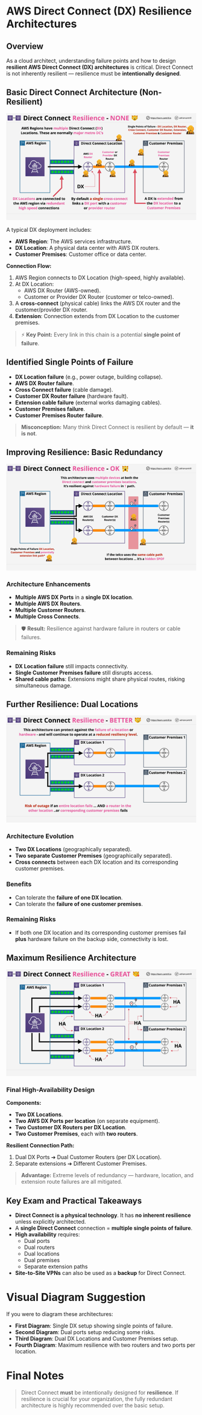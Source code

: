 # AWS Direct Connect (DX) Resilience Architectures

## Overview

As a cloud architect, understanding failure points and how to design **resilient AWS Direct Connect (DX) architectures** is critical. Direct Connect is not inherently resilient — resilience must be **intentionally designed**.

## Basic Direct Connect Architecture (Non-Resilient)

![alt text](image-15.png)

A typical DX deployment includes:

- **AWS Region**: The AWS services infrastructure.
- **DX Location**: A physical data center with AWS DX routers.
- **Customer Premises**: Customer office or data center.

**Connection Flow:**

1. AWS Region connects to DX Location (high-speed, highly available).
2. At DX Location:
   - AWS DX Router (AWS-owned).
   - Customer or Provider DX Router (customer or telco-owned).
3. A **cross-connect** (physical cable) links the AWS DX router and the customer/provider DX router.
4. **Extension**: Connection extends from DX Location to the customer premises.

> ⚡ **Key Point:**
> Every link in this chain is a potential **single point of failure**.

## Identified Single Points of Failure

- **DX Location failure** (e.g., power outage, building collapse).
- **AWS DX Router failure**.
- **Cross Connect failure** (cable damage).
- **Customer DX Router failure** (hardware fault).
- **Extension cable failure** (external works damaging cables).
- **Customer Premises failure**.
- **Customer Premises Router failure**.

> **Misconception:** Many think Direct Connect is resilient by default — **it is not**.

## Improving Resilience: Basic Redundancy

![alt text](image-16.png)

### Architecture Enhancements

- **Multiple AWS DX Ports** in a **single DX location**.
- **Multiple AWS DX Routers**.
- **Multiple Customer Routers**.
- **Multiple Cross Connects**.

> 🛡️ **Result:**
> Resilience against hardware failure in routers or cable failures.

### Remaining Risks

- **DX Location failure** still impacts connectivity.
- **Single Customer Premises failure** still disrupts access.
- **Shared cable paths**: Extensions might share physical routes, risking simultaneous damage.

## Further Resilience: Dual Locations

![alt text](image-17.png)

### Architecture Evolution

- **Two DX Locations** (geographically separated).
- **Two separate Customer Premises** (geographically separated).
- **Cross connects** between each DX location and its corresponding customer premises.

### Benefits

- Can tolerate the **failure of one DX location**.
- Can tolerate the **failure of one customer premises**.

### Remaining Risks

- If both one DX location and its corresponding customer premises fail **plus** hardware failure on the backup side, connectivity is lost.

## Maximum Resilience Architecture

![alt text](image-18.png)

### Final High-Availability Design

**Components:**

- **Two DX Locations**.
- **Two AWS DX Ports per location** (on separate equipment).
- **Two Customer DX Routers per DX Location**.
- **Two Customer Premises**, each with **two routers**.

**Resilient Connection Path:**

1. Dual DX Ports ➔ Dual Customer Routers (per DX Location).
2. Separate extensions ➔ Different Customer Premises.

> **Advantage:**
> Extreme levels of redundancy — hardware, location, and extension route failures are all mitigated.

## Key Exam and Practical Takeaways

- **Direct Connect is a physical technology**. It has **no inherent resilience** unless explicitly architected.
- A **single Direct Connect** connection = **multiple single points of failure**.
- **High availability** requires:
  - Dual ports
  - Dual routers
  - Dual locations
  - Dual premises
  - Separate extension paths
- **Site-to-Site VPNs** can also be used as a **backup** for Direct Connect.

# Visual Diagram Suggestion

If you were to diagram these architectures:

- **First Diagram**: Single DX setup showing single points of failure.
- **Second Diagram**: Dual ports setup reducing some risks.
- **Third Diagram**: Dual DX Locations and Customer Premises setup.
- **Fourth Diagram**: Maximum resilience with two routers and two ports per location.

# Final Notes

> Direct Connect **must** be intentionally designed for **resilience**. If resilience is crucial for your organization, the fully redundant architecture is highly recommended over the basic setup.
